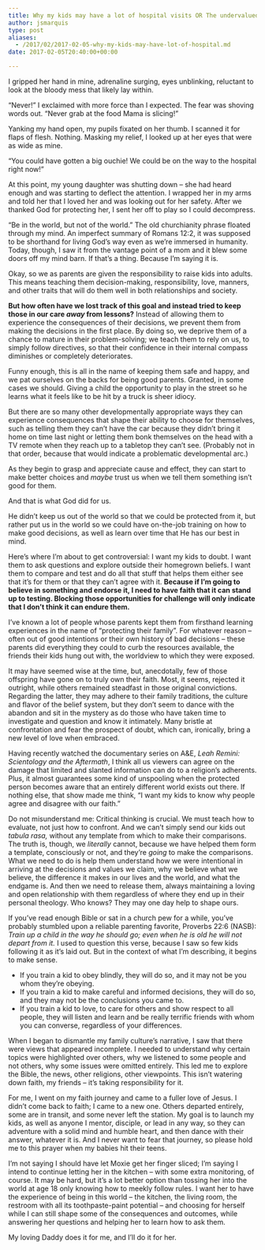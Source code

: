 ```yaml
---
title: Why my kids may have a lot of hospital visits OR The undervalued gift of doubt
author: jsmarquis
type: post
aliases:
  - /2017/02/2017-02-05-why-my-kids-may-have-lot-of-hospital.md
date: 2017-02-05T20:40:00+00:00

---
```


I gripped her hand in mine, adrenaline surging, eyes unblinking, reluctant to look at the bloody mess that likely lay within.

“Never!” I exclaimed with more force than I expected. The fear was shoving words out. “Never grab at the food Mama is slicing!”

Yanking my hand open, my pupils fixated on her thumb. I scanned it for flaps of flesh. Nothing. Masking my relief, I looked up at her eyes that were as wide as mine.

“You could have gotten a big ouchie! We could be on the way to the hospital right now!”

At this point, my young daughter was shutting down &#8211; she had heard enough and was starting to deflect the attention. I wrapped her in my arms and told her that I loved her and was looking out for her safety. After we thanked God for protecting her, I sent her off to play so I could decompress.

“Be in the world, but not of the world.” The old churchianity phrase floated through my mind. An imperfect summary of Romans 12:2, it was supposed to be shorthand for living God’s way even as we’re immersed in humanity. Today, though, I saw it from the vantage point of a mom and it blew some doors off my mind barn. If that&#8217;s a thing. Because I&#8217;m saying it is.

Okay, so we as parents are given the responsibility to raise kids into adults. This means teaching them decision-making, responsibility, love, manners, and other traits that will do them well in both relationships and society.

**But how often have we lost track of this goal and instead tried to keep those in our care _away_ from lessons?** Instead of allowing them to experience the consequences of their decisions, we prevent them from making the decisions in the first place. By doing so, we deprive them of a chance to mature in their problem-solving; we teach them to rely on us, to simply follow directives, so that their confidence in their internal compass diminishes or completely deteriorates.

Funny enough, this is all in the name of keeping them safe and happy, and we pat ourselves on the backs for being good parents. Granted, in some cases we should. Giving a child the opportunity to play in the street so he learns what it feels like to be hit by a truck is sheer idiocy.

But there are so many other developmentally appropriate ways they can experience consequences that shape their ability to choose for themselves, such as telling them they can&#8217;t have the car because they didn&#8217;t bring it home on time last night or letting them bonk themselves on the head with a TV remote when they reach up to a tabletop they can’t see. (Probably not in that order, because that would indicate a problematic developmental arc.)

As they begin to grasp and appreciate cause and effect, they can start to make better choices and _maybe_ trust us when we tell them something isn’t good for them.

And that is what God did for us.

He didn’t keep us out of the world so that we could be protected from it, but rather put us in the world so we could have on-the-job training on how to make good decisions, as well as learn over time that He has our best in mind.

Here&#8217;s where I&#8217;m about to get controversial: I want my kids to doubt. I want them to ask questions and explore outside their homegrown beliefs. I want them to compare and test and do all that stuff that helps them either see that it&#8217;s for them or that they can&#8217;t agree with it. **Because if I&#8217;m going to believe in something and endorse it, I need to have faith that it can stand up to testing. Blocking those opportunities for challenge will only indicate that I don&#8217;t think it can endure them.**

I&#8217;ve known a lot of people whose parents kept them from firsthand learning experiences in the name of &#8220;protecting their family&#8221;. For whatever reason &#8211; often out of good intentions or their own history of bad decisions &#8211; these parents did everything they could to curb the resources available, the friends their kids hung out with, the worldview to which they were exposed.

It may have seemed wise at the time, but, anecdotally, few of those offspring have gone on to truly own their faith. Most, it seems, rejected it outright, while others remained steadfast in those original convictions. Regarding the latter, they may adhere to their family traditions, the culture and flavor of the belief system, but they don&#8217;t seem to dance with the abandon and sit in the mystery as do those who have taken time to investigate and question and know it intimately. Many bristle at confrontation and fear the prospect of doubt, which can, ironically, bring a new level of love when embraced.

Having recently watched the documentary series on A&E, _Leah Remini: Scientology and the Aftermath_, I think all us viewers can agree on the damage that limited and slanted information can do to a religion&#8217;s adherents. Plus, it almost guarantees some kind of unspooling when the protected person becomes aware that an entirely different world exists out there. If nothing else, that show made me think, &#8220;I want my kids to know why people agree and disagree with our faith.&#8221;

Do not misunderstand me: Critical thinking is crucial. We must teach how to evaluate, not just how to confront. And we can&#8217;t simply send our kids out _tabula rasa,_ without any template from which to make their comparisons. The truth is, though, we _literally_ cannot, because we have helped them form a template, consciously or not, and they&#8217;re _going_ to make the comparisons. What we need to do is help them understand how we were intentional in arriving at the decisions and values we claim, why we believe what we believe, the difference it makes in our lives and the world, and what the endgame is. And then we need to release them, always maintaining a loving and open relationship with them regardless of where they end up in their personal theology. Who knows? They may one day help to shape ours.

If you&#8217;ve read enough Bible or sat in a church pew for a while, you&#8217;ve probably stumbled upon a reliable parenting favorite, Proverbs 22:6 (NASB): _Train up a child in the way he should go; even when he is old he will not depart from it._ I used to question this verse, because I saw so few kids following it as it&#8217;s laid out. But in the context of what I&#8217;m describing, it begins to make sense.

  * If you train a kid to obey blindly, they will do so, and it may not be you whom they&#8217;re obeying.
  * If you train a kid to make careful and informed decisions, they will do so, and they may not be the conclusions you came to.
  * If you train a kid to love, to care for others and show respect to all people, they will listen and learn and be really terrific friends with whom you can converse, regardless of your differences.

When I began to dismantle my family culture&#8217;s narrative, I saw that there were views that appeared incomplete. I needed to understand why certain topics were highlighted over others, why we listened to some people and not others, why some issues were omitted entirely. This led me to explore the Bible, the news, other religions, other viewpoints. This isn&#8217;t watering down faith, my friends &#8211; it&#8217;s taking responsibility for it.

For me, I went on my faith journey and came to a fuller love of Jesus. I didn&#8217;t come back to faith; I came to a new one. Others departed entirely, some are in transit, and some never left the station. My goal is to launch my kids, as well as anyone I mentor, disciple, or lead in any way, so they can adventure with a solid mind and humble heart, and then dance with their answer, whatever it is. And I never want to fear that journey, so please hold me to this prayer when my babies hit their teens.

I’m not saying I should have let Moxie get her finger sliced; I’m saying I intend to continue letting her in the kitchen &#8211; with some extra monitoring, of course. It may be hard, but it’s a lot better option than tossing her into the world at age 18 only knowing how to meekly follow rules. I want her to have the experience of being in this world &#8211; the kitchen, the living room, the restroom with all its toothpaste-paint potential &#8211; and choosing for herself while I can still shape some of the consequences and outcomes, while answering her questions and helping her to learn how to ask them.

My loving Daddy does it for me, and I’ll do it for her.